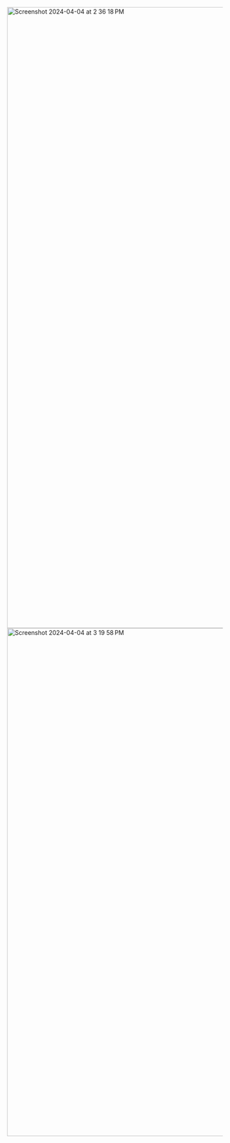 <img width="1451" alt="Screenshot 2024-04-04 at 2 36 18 PM" src="https://github.com/mcrayman/sa14-act2/assets/111621747/85d2296e-09cb-442b-9ac6-878eaa947461">
<img width="1187" alt="Screenshot 2024-04-04 at 3 19 58 PM" src="https://github.com/mcrayman/sa14-act2/assets/111621747/6cff5668-e612-404f-bab9-10e1412b073b">
